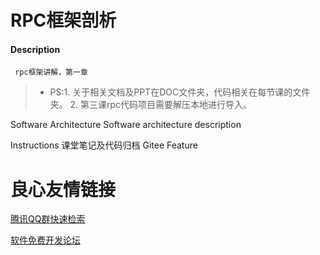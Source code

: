 # RPC框架剖析
#### Description
     rpc框架讲解，第一章
     
     

> - PS:1. 关于相关文档及PPT在DOC文件夹，代码相关在每节课的文件夹。 
       2. 第三课rpc代码项目需要解压本地进行导入。


Software Architecture
Software architecture description

Instructions 课堂笔记及代码归档 Gitee Feature

 # 良心友情链接

[腾讯QQ群快速检索](http://u.720life.cn/s/8cf73f7c)

[软件免费开发论坛](http://u.720life.cn/s/bbb01dc0)